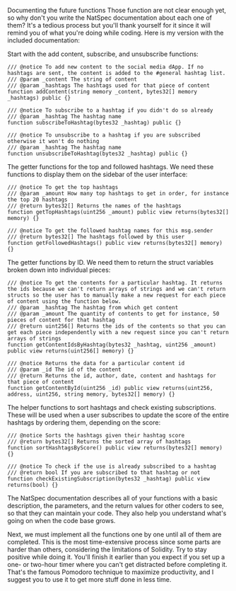 Documenting the future functions
Those function are not clear enough yet, so why don't you write the NatSpec documentation about each one of them? It's a tedious process but you'll thank yourself for it since it will remind you of what you're doing while coding. Here is my version with the included documentation:

Start with the add content, subscribe, and unsubscribe functions:

```
/// @notice To add new content to the social media dApp. If no hashtags are sent, the content is added to the #general hashtag list.
/// @param _content The string of content
/// @param _hashtags The hashtags used for that piece of content
function addContent(string memory _content, bytes32[] memory _hashtags) public {}

/// @notice To subscribe to a hashtag if you didn't do so already
/// @param _hashtag The hashtag name
function subscribeToHashtag(bytes32 _hashtag) public {}

/// @notice To unsubscribe to a hashtag if you are subscribed otherwise it won't do nothing
/// @param _hashtag The hashtag name
function unsubscribeToHashtag(bytes32 _hashtag) public {}
```

The getter functions for the top and followed hashtags. We need these functions to display them on the sidebar of the user interface:
```
/// @notice To get the top hashtags
/// @param _amount How many top hashtags to get in order, for instance the top 20 hashtags
/// @return bytes32[] Returns the names of the hashtags
function getTopHashtags(uint256 _amount) public view returns(bytes32[] memory) {}

/// @notice To get the followed hashtag names for this msg.sender
/// @return bytes32[] The hashtags followed by this user
function getFollowedHashtags() public view returns(bytes32[] memory) {}
```

The getter functions by ID. We need them to return the struct variables broken down into individual pieces:

```
/// @notice To get the contents for a particular hashtag. It returns the ids because we can't return arrays of strings and we can't return structs so the user has to manually make a new request for each piece of content using the function below.
/// @param _hashtag The hashtag from which get content
/// @param _amount The quantity of contents to get for instance, 50 pieces of content for that hashtag
/// @return uint256[] Returns the ids of the contents so that you can get each piece independently with a new request since you can't return arrays of strings
function getContentIdsByHashtag(bytes32 _hashtag, uint256 _amount) public view returns(uint256[] memory) {}

/// @notice Returns the data for a particular content id
/// @param _id The id of the content
/// @return Returns the id, author, date, content and hashtags for that piece of content
function getContentById(uint256 _id) public view returns(uint256, address, uint256, string memory, bytes32[] memory) {}
```

The helper functions to sort hashtags and check existing subscriptions. These will be used when a user subscribes to update the score of the entire hashtags by ordering them, depending on the score:

```
/// @notice Sorts the hashtags given their hashtag score
/// @return bytes32[] Returns the sorted array of hashtags
function sortHashtagsByScore() public view returns(bytes32[] memory) {}

/// @notice To check if the use is already subscribed to a hashtag
/// @return bool If you are subscribed to that hashtag or not
function checkExistingSubscription(bytes32 _hashtag) public view returns(bool) {}
```

The NatSpec documentation describes all of your functions with a basic description, the parameters, and the return values for other coders to see, so that they can maintain your code. They also help you understand what's going on when the code base grows.

Next, we must implement all the functions one by one until all of them are completed. This is the most time-extensive process since some parts are harder than others, considering the limitations of Solidity. Try to stay positive while doing it. You'll finish it earlier than you expect if you set up a one- or two-hour timer where you can't get distracted before completing it. That's the famous Pomodoro technique to maximize productivity, and I suggest you to use it to get more stuff done in less time.